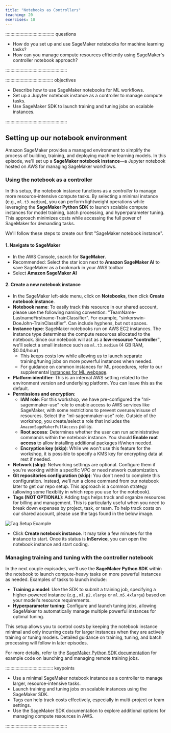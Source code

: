```yaml
---
title: "Notebooks as Controllers"
teaching: 20
exercises: 10
---
```


:::::::::::::::::::::::::::::::::::::: questions 

- How do you set up and use SageMaker notebooks for machine learning tasks?
- How can you manage compute resources efficiently using SageMaker's controller notebook approach?

::::::::::::::::::::::::::::::::::::::::::::::::

::::::::::::::::::::::::::::::::::::: objectives

- Describe how to use SageMaker notebooks for ML workflows.
- Set up a Jupyter notebook instance as a controller to manage compute tasks.
- Use SageMaker SDK to launch training and tuning jobs on scalable instances.

::::::::::::::::::::::::::::::::::::::::::::::::

## Setting up our notebook environment
Amazon SageMaker provides a managed environment to simplify the process of building, training, and deploying machine learning models. In this episode, we'll set up a **SageMaker notebook instance**—a Jupyter notebook hosted on AWS for managing SageMaker workflows. 

### Using the notebook as a controller
In this setup, the notebook instance functions as a *controller* to manage more resource-intensive compute tasks. By selecting a minimal instance (e.g., `ml.t3.medium`), you can perform lightweight operations while leveraging the **SageMaker Python SDK** to launch scalable compute instances for model training, batch processing, and hyperparameter tuning. This approach minimizes costs while accessing the full power of SageMaker for demanding tasks.

We'll follow these steps to create our first "SageMaker notebook instance".

#### 1. Navigate to SageMaker
- In the AWS Console, search for **SageMaker**.
- Recommended: Select the star icon next to **Amazon SageMaker AI** to save SageMaker as a bookmark in your AWS toolbar 
- Select  **Amazon SageMaker AI**

#### 2. Create a new notebook instance
- In the SageMaker left-side menu, click on **Notebooks**, then click **Create notebook instance**.
- **Notebook name**: To easily track this resource in our shared account, please use the following naming convention: "TeamName-LastnameFirstname-TrainClassifier". For example, "sinkorswin-DoeJohn-TrainClassifier". Can include hyphens, but not spaces. 
- **Instance type**: SageMaker notebooks run on AWS EC2 instances. The instance type determines the compute resources allocated to the notebook. Since our notebook will act as a **low-resource "controller"**, we'll select a small instance such as `ml.t3.medium` (4 GB RAM, $0.04/hour)  
  - This keeps costs low while allowing us to launch separate training/tuning jobs on more powerful instances when needed.  
  - For guidance on common instances for ML procedures, refer to our supplemental [Instances for ML webpage](https://carpentries-incubator.github.io/ML_with_AWS_SageMaker/instances-for-ML.html).  
- **Platform identifier**: This is an internal AWS setting related to the environment version and underlying platform. You can leave this as the default.
- **Permissions and encryption**:
   - **IAM role**: For this workshop, we have pre-configured the "ml-sagemmaker-use" role to enable access to AWS services like SageMaker, with some restrictions to prevent overuse/misuse of resources. Select the "ml-sagemmaker-use" role. Outside of the workshop, you create/select a role that includes the `AmazonSageMakerFullAccess` policy.
   - **Root access**: Determines whether the user can run administrative commands within the notebook instance.  You should **Enable root access** to allow installing additional packages if/when needed.  
   - **Encryption key (skip)**: While we won't use this feature for the workshop, it is possible to specify a KMS key for encrypting data at rest if needed. 
- **Network (skip)**: Networking settings are optional. Configure them if you're working within a specific VPC or need network customization.
- **Git repositories configuration (skip)**: You don't need to complete this configuration. Instead, we'll run a clone command from our notebook later to get our repo setup. This approach is a common strategy (allowing some flexiblity in which repo you use for the notebook).
- **Tags (NOT OPTIONAL)**: Adding tags helps track and organize resources for billing and management. This is particularly useful when you need to break down expenses by project, task, or team. To help track costs on our shared account, please use the tags found in the below image.

![Tag Setup Example](https://raw.githubusercontent.com/UW-Madison-DataScience/ml-with-aws-sagemaker/main/images/notebook_tags.PNG)

- Click **Create notebook instance**. It may take a few minutes for the instance to start. Once its status is **InService**, you can open the notebook instance and start coding.

### Managing training and tuning with the controller notebook

In the next couple expisodes, we'll use the **SageMaker Python SDK** within the notebook to launch compute-heavy tasks on more powerful instances as needed. Examples of tasks to launch include:

- **Training a model**: Use the SDK to submit a training job, specifying a higher-powered instance (e.g., `ml.p2.xlarge` or `ml.m5.4xlarge`) based on your model's resource requirements.
- **Hyperparameter tuning**: Configure and launch tuning jobs, allowing SageMaker to automatically manage multiple powerful instances for optimal tuning.

This setup allows you to control costs by keeping the notebook instance minimal and only incurring costs for larger instances when they are actively training or tuning models. Detailed guidance on training, tuning, and batch processing will follow in later episodes.

For more details, refer to the [SageMaker Python SDK documentation](https://sagemaker.readthedocs.io/) for example code on launching and managing remote training jobs.

::::::::::::::::::::::::::::::::::::: keypoints 

- Use a minimal SageMaker notebook instance as a controller to manage larger, resource-intensive tasks.
- Launch training and tuning jobs on scalable instances using the SageMaker SDK.
- Tags can help track costs effectively, especially in multi-project or team settings.
- Use the SageMaker SDK documentation to explore additional options for managing compute resources in AWS.

::::::::::::::::::::::::::::::::::::::::::::::::
